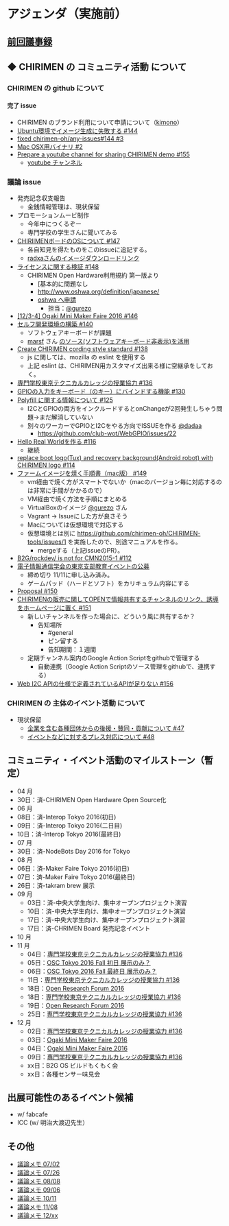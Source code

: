# アジェンダ（実施前）

## [前回議事録](meeting-2016.11.08.md)

## ◆ CHIRIMEN の コミュニティ活動 について
### CHIRIMEN の github について
#### 完了 issue
* CHIRIMEN のブランド利用について申請について（[kimono](https://github.com/chirimen-oh/Cases/tree/master/kimono)）
* [Ubuntu環境でイメージ生成に失敗する #144](https://github.com/chirimen-oh/any-issues/issues/144)
* [fixed chirimen-oh/any-issues#144 #3](https://github.com/chirimen-oh/CHIRIMEN-tools/pull/3)
* [Mac OSX用バイナリ #2](https://github.com/chirimen-oh/CHIRIMEN-tools/pull/2)
* [Prepare a youtube channel for sharing CHIRIMEN demo #155](https://github.com/chirimen-oh/any-issues/issues/155)
  * [youtube チャンネル](https://www.youtube.com/channel/UCd7PtdviaJeHfMMFeszx06A)

###  議論 issue
* 発売記念収支報告
  * 金銭情報管理は、現状保留
* プロモーションムービ制作
  * 今年中につくるぞー
  * 専門学校の学生さんに聞いてみる
* [CHIRIIMENボードのOSについて #147](https://github.com/chirimen-oh/any-issues/issues/147)
  * 各自知見を得たものをこのissueに追記する。
  * [radxaさんのイメージダウンロードリンク](http://wiki.radxa.com/Rock/prebuilt_images)
* [ライセンスに関する検証  #148](https://github.com/chirimen-oh/any-issues/issues/148)
  * CHIRIMEN Open Hardware利用規約 第一版より
    * [基本的に問題なし
    * http://www.oshwa.org/definition/japanese/
    * [oshwa へ申請](http://certificate.oshwa.org/get-certified/)
      * 担当：[@gurezo](https://github.com/gurezo)
* [[12/3-4] Ogaki Mini Maker Faire 2016 #146](https://github.com/chirimen-oh/any-issues/issues/146)
* [セルフ開発環境の構築 #140](https://github.com/chirimen-oh/any-issues/issues/140)
  * ソフトウェアキーボードが課題
  * [marsf](https://github.com/marsf) さん [のソース(ソフトウェアキーボード非表示)を活用](https://github.com/marsf/Phantom-keyboard)
* [Create CHIRIMEN cording style standard #138](https://github.com/chirimen-oh/any-issues/issues/138)
  * js に関しては、mozilla の eslint を使用する
  * 上記 eslint は、CHIRIMEN用カスタマイズ出来る様に空継承をしておく。
* [専門学校東京テクニカルカレッジの授業協力 #136](https://github.com/chirimen-oh/any-issues/issues/136)
* [GPIOの入力をキーボード（のキー）にバインドする機能 #130](https://github.com/chirimen-oh/any-issues/issues/130)
* [Polyfill に関する情報について #125](https://github.com/chirimen-oh/any-issues/issues/125)
  * I2CとGPIOの両方をインクルードするとonChangeが2回発生しちゃう問題→まだ解消していない
  * 別々のワーカーでGPIOとI2Cをやる方向でISSUEを作る [@dadaa](https://github.com/dadaa)
    * https://github.com/club-wot/WebGPIO/issues/22
* [Hello Real Worldを作る #116](https://github.com/chirimen-oh/any-issues/issues/116)
  * 継続
* [replace boot logo(Tux) and recovery background(Android robot) with CHIRIMEN logo #114](https://github.com/chirimen-oh/any-issues/issues/114)
* [ファームイメージを焼く手順書（mac版） #149](https://github.com/chirimen-oh/any-issues/issues/149)
  * vm経由で焼く方がスマートでないか（macのバージョン毎に対応するのは非常に手間がかかるので）
  * VM経由で焼く方法を手順にまとめる
  * VirtualBoxのイメージ [@gurezo](https://github.com/gurezo) さん
  * Vagrant → Issueにした方が良さそう
  * Macについては仮想環境で対応する
  * 仮想環境とは別に https://github.com/chirimen-oh/CHIRIMEN-tools/issues/1 を実施したので、別途マニュアルを作る。
    * mergeする（上記issueのPR）。
* [B2G/rockdev/ is not for CMN2015-1 #112](https://github.com/chirimen-oh/any-issues/issues/112)
* [電子情報通信学会の東京支部教育イベントの公募](https://github.com/chirimen-oh/any-issues/issues/153)
  * 締め切り 11/11に申し込み済み。
  * ゲームパッド（ハードとソフト）をカリキュラム内容にする
* [Proposal #150](https://github.com/chirimen-oh/any-issues/issues/150)
* [CHIRIMENの販売に関してOPENで情報共有するチャンネルのリンク、誘導をホームページに置く #151](https://github.com/chirimen-oh/any-issues/issues/151)
  * 新しいチャンネルを作った場合に、どういう風に共有するか？
    * 告知場所
      * #general
      * ピン留する
      * 告知期間：１週間
  * 定期チャンネル案内のGoogle Action Scriptをgithubで管理する
    * 自動連携（Google Action Scriptのソース管理をgithubで、連携する）
* [Web I2C APIの仕様で定義されているAPIが足りない #156](https://github.com/chirimen-oh/any-issues/issues/156)

### CHIRIMEN の 主体のイベント活動 について
* 現状保留
  * [ 企業を含む各種団体からの後援・賛同・貢献について #47  ](https://is.gd/y9GQVO)
  * [ イベントなどに対するプレス対応について #48  ](https://is.gd/03PdBo)

## コミュニティ・イベント活動のマイルストーン（暫定）
* 04 月
 * 30日：済-CHIRIMEN Open Hardware Open Source化
* 06 月
 * 08日：済-Interop Tokyo 2016(初日)
 * 09日：済-Interop Tokyo 2016(二日目)
 * 10日：済-Interop Tokyo 2016(最終日)
* 07 月
 * 30日：済-NodeBots Day 2016 for Tokyo
* 08 月
 * 06日：済-Maker Faire Tokyo 2016(初日)
 * 07日：済-Maker Faire Tokyo 2016(最終日)
 * 26日：済-takram brew 展示
* 09 月
  * 03日：済-中央大学生向け、集中オープンプロジェクト演習
  * 10日：済-中央大学生向け、集中オープンプロジェクト演習
  * 17日：済-中央大学生向け、集中オープンプロジェクト演習
  * 17日：済-CHRIMEN Board 発売記念イベント
* 10 月
* 11 月
  * 04日：[専門学校東京テクニカルカレッジの授業協力 #136](https://github.com/chirimen-oh/any-issues/issues/136)
  * 05日：[OSC Tokyo 2016 Fall 初日 展示のみ？](www.ospn.jp/osc2016-fall/)
  * 06日：[OSC Tokyo 2016 Fall 最終日 展示のみ？](www.ospn.jp/osc2016-fall/)
  * 11日：[専門学校東京テクニカルカレッジの授業協力 #136](https://github.com/chirimen-oh/any-issues/issues/136)
  * 18日：[Open Research Forum 2016](http://orf.sfc.keio.ac.jp/2016/)
  * 18日：[専門学校東京テクニカルカレッジの授業協力 #136](https://github.com/chirimen-oh/any-issues/issues/136)
  * 19日：[Open Research Forum 2016](http://orf.sfc.keio.ac.jp/2016/)
  * 25日：[専門学校東京テクニカルカレッジの授業協力 #136](https://github.com/chirimen-oh/any-issues/issues/136)
* 12 月
  * 02日：[専門学校東京テクニカルカレッジの授業協力 #136](https://github.com/chirimen-oh/any-issues/issues/136)
  * 03日：[Ogaki Mini Maker Faire 2016](http://ommf.iamas.ac.jp/)
  * 04日：[Ogaki Mini Maker Faire 2016](http://ommf.iamas.ac.jp/)
  * 09日：[専門学校東京テクニカルカレッジの授業協力 #136](https://github.com/chirimen-oh/any-issues/issues/136)
  * xx日：B2G OS ビルドもくもく会
  * xx日：各種センサー味見会

## 出展可能性のあるイベント候補
* w/ fabcafe
* ICC (w/ 明治大渡辺先生）

## その他
* [議論メモ 07/02](https://public.etherpad-mozilla.org/p/chirimen-20160702)
* [議論メモ 07/26](https://public.etherpad-mozilla.org/p/chirimen-20160726)
* [議論メモ 08/08](https://public.etherpad-mozilla.org/p/chirimen-20160808)
* [議論メモ 09/06](https://public.etherpad-mozilla.org/p/chirimen-20160906)
* [議論メモ 10/11](https://public.etherpad-mozilla.org/p/chirimen-20161011)
* [議論メモ 11/08](https://public.etherpad-mozilla.org/p/chirimen-20161108)
* [議論メモ 12/xx](https://public.etherpad-mozilla.org/p/chirimen-201612xx)

